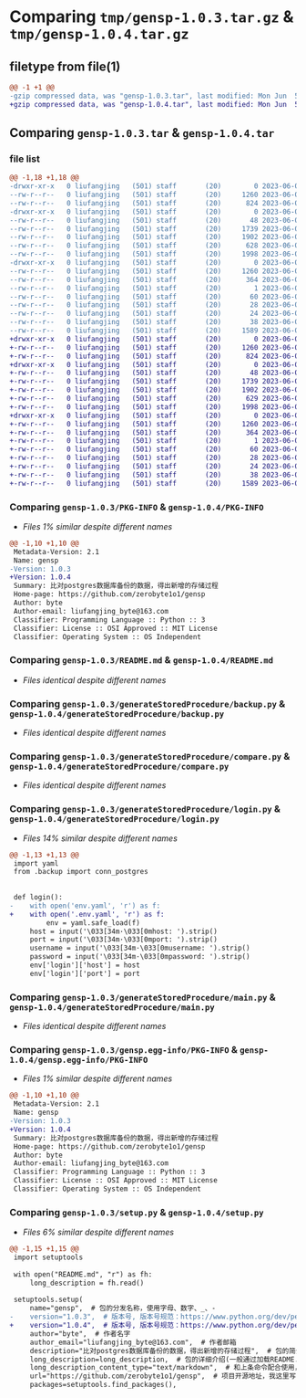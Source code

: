 # Comparing `tmp/gensp-1.0.3.tar.gz` & `tmp/gensp-1.0.4.tar.gz`

## filetype from file(1)

```diff
@@ -1 +1 @@
-gzip compressed data, was "gensp-1.0.3.tar", last modified: Mon Jun  5 04:24:04 2023, max compression
+gzip compressed data, was "gensp-1.0.4.tar", last modified: Mon Jun  5 04:26:28 2023, max compression
```

## Comparing `gensp-1.0.3.tar` & `gensp-1.0.4.tar`

### file list

```diff
@@ -1,18 +1,18 @@
-drwxr-xr-x   0 liufangjing   (501) staff       (20)        0 2023-06-05 04:24:04.890904 gensp-1.0.3/
--rw-r--r--   0 liufangjing   (501) staff       (20)     1260 2023-06-05 04:24:04.890774 gensp-1.0.3/PKG-INFO
--rw-r--r--   0 liufangjing   (501) staff       (20)      824 2023-06-04 05:43:21.000000 gensp-1.0.3/README.md
-drwxr-xr-x   0 liufangjing   (501) staff       (20)        0 2023-06-05 04:24:04.889741 gensp-1.0.3/generateStoredProcedure/
--rw-r--r--   0 liufangjing   (501) staff       (20)       48 2023-06-03 09:32:55.000000 gensp-1.0.3/generateStoredProcedure/__init__.py
--rw-r--r--   0 liufangjing   (501) staff       (20)     1739 2023-06-05 01:40:55.000000 gensp-1.0.3/generateStoredProcedure/backup.py
--rw-r--r--   0 liufangjing   (501) staff       (20)     1902 2023-06-05 02:50:26.000000 gensp-1.0.3/generateStoredProcedure/compare.py
--rw-r--r--   0 liufangjing   (501) staff       (20)      628 2023-06-05 03:36:01.000000 gensp-1.0.3/generateStoredProcedure/login.py
--rw-r--r--   0 liufangjing   (501) staff       (20)     1998 2023-06-05 03:15:51.000000 gensp-1.0.3/generateStoredProcedure/main.py
-drwxr-xr-x   0 liufangjing   (501) staff       (20)        0 2023-06-05 04:24:04.890591 gensp-1.0.3/gensp.egg-info/
--rw-r--r--   0 liufangjing   (501) staff       (20)     1260 2023-06-05 04:24:04.000000 gensp-1.0.3/gensp.egg-info/PKG-INFO
--rw-r--r--   0 liufangjing   (501) staff       (20)      364 2023-06-05 04:24:04.000000 gensp-1.0.3/gensp.egg-info/SOURCES.txt
--rw-r--r--   0 liufangjing   (501) staff       (20)        1 2023-06-05 04:24:04.000000 gensp-1.0.3/gensp.egg-info/dependency_links.txt
--rw-r--r--   0 liufangjing   (501) staff       (20)       60 2023-06-05 04:24:04.000000 gensp-1.0.3/gensp.egg-info/entry_points.txt
--rw-r--r--   0 liufangjing   (501) staff       (20)       28 2023-06-05 04:24:04.000000 gensp-1.0.3/gensp.egg-info/requires.txt
--rw-r--r--   0 liufangjing   (501) staff       (20)       24 2023-06-05 04:24:04.000000 gensp-1.0.3/gensp.egg-info/top_level.txt
--rw-r--r--   0 liufangjing   (501) staff       (20)       38 2023-06-05 04:24:04.890936 gensp-1.0.3/setup.cfg
--rw-r--r--   0 liufangjing   (501) staff       (20)     1589 2023-06-05 04:23:47.000000 gensp-1.0.3/setup.py
+drwxr-xr-x   0 liufangjing   (501) staff       (20)        0 2023-06-05 04:26:28.753991 gensp-1.0.4/
+-rw-r--r--   0 liufangjing   (501) staff       (20)     1260 2023-06-05 04:26:28.753860 gensp-1.0.4/PKG-INFO
+-rw-r--r--   0 liufangjing   (501) staff       (20)      824 2023-06-04 05:43:21.000000 gensp-1.0.4/README.md
+drwxr-xr-x   0 liufangjing   (501) staff       (20)        0 2023-06-05 04:26:28.752863 gensp-1.0.4/generateStoredProcedure/
+-rw-r--r--   0 liufangjing   (501) staff       (20)       48 2023-06-03 09:32:55.000000 gensp-1.0.4/generateStoredProcedure/__init__.py
+-rw-r--r--   0 liufangjing   (501) staff       (20)     1739 2023-06-05 01:40:55.000000 gensp-1.0.4/generateStoredProcedure/backup.py
+-rw-r--r--   0 liufangjing   (501) staff       (20)     1902 2023-06-05 02:50:26.000000 gensp-1.0.4/generateStoredProcedure/compare.py
+-rw-r--r--   0 liufangjing   (501) staff       (20)      629 2023-06-05 04:26:07.000000 gensp-1.0.4/generateStoredProcedure/login.py
+-rw-r--r--   0 liufangjing   (501) staff       (20)     1998 2023-06-05 03:15:51.000000 gensp-1.0.4/generateStoredProcedure/main.py
+drwxr-xr-x   0 liufangjing   (501) staff       (20)        0 2023-06-05 04:26:28.753699 gensp-1.0.4/gensp.egg-info/
+-rw-r--r--   0 liufangjing   (501) staff       (20)     1260 2023-06-05 04:26:28.000000 gensp-1.0.4/gensp.egg-info/PKG-INFO
+-rw-r--r--   0 liufangjing   (501) staff       (20)      364 2023-06-05 04:26:28.000000 gensp-1.0.4/gensp.egg-info/SOURCES.txt
+-rw-r--r--   0 liufangjing   (501) staff       (20)        1 2023-06-05 04:26:28.000000 gensp-1.0.4/gensp.egg-info/dependency_links.txt
+-rw-r--r--   0 liufangjing   (501) staff       (20)       60 2023-06-05 04:26:28.000000 gensp-1.0.4/gensp.egg-info/entry_points.txt
+-rw-r--r--   0 liufangjing   (501) staff       (20)       28 2023-06-05 04:26:28.000000 gensp-1.0.4/gensp.egg-info/requires.txt
+-rw-r--r--   0 liufangjing   (501) staff       (20)       24 2023-06-05 04:26:28.000000 gensp-1.0.4/gensp.egg-info/top_level.txt
+-rw-r--r--   0 liufangjing   (501) staff       (20)       38 2023-06-05 04:26:28.754022 gensp-1.0.4/setup.cfg
+-rw-r--r--   0 liufangjing   (501) staff       (20)     1589 2023-06-05 04:26:11.000000 gensp-1.0.4/setup.py
```

### Comparing `gensp-1.0.3/PKG-INFO` & `gensp-1.0.4/PKG-INFO`

 * *Files 1% similar despite different names*

```diff
@@ -1,10 +1,10 @@
 Metadata-Version: 2.1
 Name: gensp
-Version: 1.0.3
+Version: 1.0.4
 Summary: 比对postgres数据库备份的数据，得出新增的存储过程
 Home-page: https://github.com/zerobyte1o1/gensp
 Author: byte
 Author-email: liufangjing_byte@163.com
 Classifier: Programming Language :: Python :: 3
 Classifier: License :: OSI Approved :: MIT License
 Classifier: Operating System :: OS Independent
```

### Comparing `gensp-1.0.3/README.md` & `gensp-1.0.4/README.md`

 * *Files identical despite different names*

### Comparing `gensp-1.0.3/generateStoredProcedure/backup.py` & `gensp-1.0.4/generateStoredProcedure/backup.py`

 * *Files identical despite different names*

### Comparing `gensp-1.0.3/generateStoredProcedure/compare.py` & `gensp-1.0.4/generateStoredProcedure/compare.py`

 * *Files identical despite different names*

### Comparing `gensp-1.0.3/generateStoredProcedure/login.py` & `gensp-1.0.4/generateStoredProcedure/login.py`

 * *Files 14% similar despite different names*

```diff
@@ -1,13 +1,13 @@
 import yaml
 from .backup import conn_postgres
 
 
 def login():
-    with open('env.yaml', 'r') as f:
+    with open('.env.yaml', 'r') as f:
         env = yaml.safe_load(f)
     host = input('\033[34m·\033[0mhost: ').strip()
     port = input('\033[34m·\033[0mport: ').strip()
     username = input('\033[34m·\033[0musername: ').strip()
     password = input('\033[34m·\033[0mpassword: ').strip()
     env['login']['host'] = host
     env['login']['port'] = port
```

### Comparing `gensp-1.0.3/generateStoredProcedure/main.py` & `gensp-1.0.4/generateStoredProcedure/main.py`

 * *Files identical despite different names*

### Comparing `gensp-1.0.3/gensp.egg-info/PKG-INFO` & `gensp-1.0.4/gensp.egg-info/PKG-INFO`

 * *Files 1% similar despite different names*

```diff
@@ -1,10 +1,10 @@
 Metadata-Version: 2.1
 Name: gensp
-Version: 1.0.3
+Version: 1.0.4
 Summary: 比对postgres数据库备份的数据，得出新增的存储过程
 Home-page: https://github.com/zerobyte1o1/gensp
 Author: byte
 Author-email: liufangjing_byte@163.com
 Classifier: Programming Language :: Python :: 3
 Classifier: License :: OSI Approved :: MIT License
 Classifier: Operating System :: OS Independent
```

### Comparing `gensp-1.0.3/setup.py` & `gensp-1.0.4/setup.py`

 * *Files 6% similar despite different names*

```diff
@@ -1,15 +1,15 @@
 import setuptools
 
 with open("README.md", "r") as fh:
     long_description = fh.read()
 
 setuptools.setup(
     name="gensp",  # 包的分发名称，使用字母、数字、_、-
-    version="1.0.3",  # 版本号, 版本号规范：https://www.python.org/dev/peps/pep-0440/
+    version="1.0.4",  # 版本号, 版本号规范：https://www.python.org/dev/peps/pep-0440/
     author="byte",  # 作者名字
     author_email="liufangjing_byte@163.com",  # 作者邮箱
     description="比对postgres数据库备份的数据，得出新增的存储过程",  # 包的简介描述
     long_description=long_description,  # 包的详细介绍(一般通过加载README.md)
     long_description_content_type="text/markdown",  # 和上条命令配合使用，声明加载的是markdown文件
     url="https://github.com/zerobyte1o1/gensp",  # 项目开源地址，我这里写的是同性交友官网，大家可以写自己真实的开源网址
     packages=setuptools.find_packages(),
```

